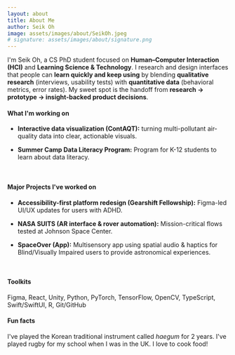```yaml
---
layout: about
title: About Me
author: Seik Oh
image: assets/images/about/SeikOh.jpeg
# signature: assets/images/about/signature.png
---
```


I'm Seik Oh, a CS PhD student focused on **Human–Computer Interaction (HCI)** and **Learning Science & Technology**. I research and design interfaces that people can **learn quickly and keep using** by blending **qualitative research** (interviews, usability tests) with **quantitative data** (behavioral metrics, error rates). My sweet spot is the handoff from **research → prototype → insight-backed product decisions**.

#### What I'm working on

- **Interactive data visualization (ContAQT):** turning multi-pollutant air-quality data into clear, actionable visuals.

- **Summer Camp Data Literacy Program:** Program for K-12 students to learn about data literacy.

<br/>

#### Major Projects I've worked on

- **Accessibility-first platform redesign (Gearshift Fellowship):** Figma-led UI/UX updates for users with ADHD.

- **NASA SUITS (AR interface & rover automation):** Mission-critical flows tested at Johnson Space Center.

- **SpaceOver (App):** Multisensory app using spatial audio & haptics for Blind/Visually Impaired users to provide astronomical experiences.

<!-- <br/> -->

<!-- #### How I work

- Mixed-methods **UX research** → study plans, scripts, synthesis, and concise reports.

- **UX engineering** → rapid prototyping (Figma, React, programming) and lightweight instrumentation for learning what works.

- **Accessibility & learning design** → patterns that improve onboarding, comprehension, and retention. -->

<br/>

#### Toolkits

Figma, React, Unity, Python, PyTorch, TensorFlow, OpenCV, TypeScript, Swift/SwiftUI, R, Git/GitHub


#### Fun facts

I've played the Korean traditional instrument called _haegum_ for 2 years.
I've played rugby for my school when I was in the UK.
I love to cook food!